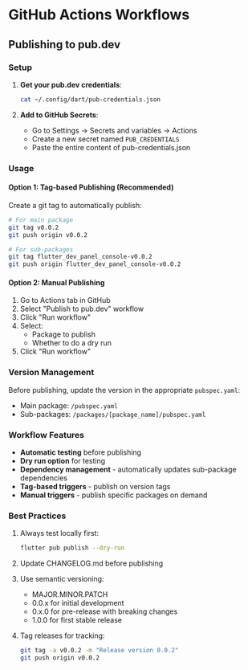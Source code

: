 # GitHub Actions Workflows

## Publishing to pub.dev

### Setup

1. **Get your pub.dev credentials**:
   ```bash
   cat ~/.config/dart/pub-credentials.json
   ```

2. **Add to GitHub Secrets**:
   - Go to Settings → Secrets and variables → Actions
   - Create a new secret named `PUB_CREDENTIALS`
   - Paste the entire content of pub-credentials.json

### Usage

#### Option 1: Tag-based Publishing (Recommended)

Create a git tag to automatically publish:

```bash
# For main package
git tag v0.0.2
git push origin v0.0.2

# For sub-packages
git tag flutter_dev_panel_console-v0.0.2
git push origin flutter_dev_panel_console-v0.0.2
```

#### Option 2: Manual Publishing

1. Go to Actions tab in GitHub
2. Select "Publish to pub.dev" workflow
3. Click "Run workflow"
4. Select:
   - Package to publish
   - Whether to do a dry run
5. Click "Run workflow"

### Version Management

Before publishing, update the version in the appropriate `pubspec.yaml`:
- Main package: `/pubspec.yaml`
- Sub-packages: `/packages/[package_name]/pubspec.yaml`

### Workflow Features

- **Automatic testing** before publishing
- **Dry run option** for testing
- **Dependency management** - automatically updates sub-package dependencies
- **Tag-based triggers** - publish on version tags
- **Manual triggers** - publish specific packages on demand

### Best Practices

1. Always test locally first:
   ```bash
   flutter pub publish --dry-run
   ```

2. Update CHANGELOG.md before publishing

3. Use semantic versioning:
   - MAJOR.MINOR.PATCH
   - 0.0.x for initial development
   - 0.x.0 for pre-release with breaking changes
   - 1.0.0 for first stable release

4. Tag releases for tracking:
   ```bash
   git tag -a v0.0.2 -m "Release version 0.0.2"
   git push origin v0.0.2
   ```